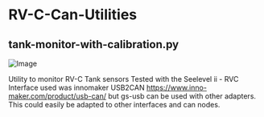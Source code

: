 # RV-C-Can-Utilities

## tank-monitor-with-calibration.py

![Image](https://github.com/user-attachments/assets/dcdcef2b-ac2b-4e01-9a3c-a4aafd27f14e)

Utility to monitor RV-C Tank sensors
Tested with the Seelevel ii - RVC
Interface used was innomaker USB2CAN https://www.inno-maker.com/product/usb-can/ but gs-usb can be used with other adapters.
This could easily be adapted to other interfaces and can nodes.
